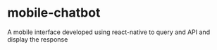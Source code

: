 # mobile-chatbot
A mobile interface developed using react-native to query and API and display the response

